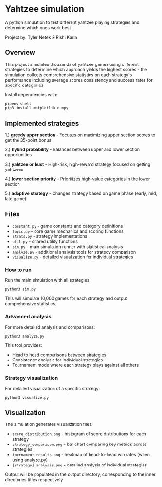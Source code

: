 # Yahtzee simulation

A python simulation to test different yahtzee playing strategies and determine which ones work best

Project by: Tyler Netek & Rishi Karia

## Overview

This project simulates thousands of yahtzee games using different strategies to determine which approach yields the highest scores - the simulation collects comprehensive statistics on each strategy's performance including average scores consistency and success rates for specific categories

Install dependencies with:
```bash
pipenv shell
pip3 install matplotlib numpy
```

## Implemented strategies

1.) **greedy upper section** - 
Focuses on maximizing upper section scores to get the 35-point bonus

2.) **hybrid probability** - 
Balances between upper and lower section opportunities

3.) **yahtzee or bust** - 
High-risk, high-reward strategy focused on getting yahtzees

4.) **lower section priority** - 
Prioritizes high-value categories in the lower section

5.) **adaptive strategy** - 
Changes strategy based on game phase (early, mid, late game)

## Files

- `constant.py` - game constants and category definitions
- `logic.py` - core game mechanics and scoring functions
- `strats.py` - strategy implementations
- `util.py` - shared utility functions
- `sim.py` - main simulation runner with statistical analysis
- `analyze.py` - additional analysis tools for strategy comparison
- `visualize.py` - detailed visualization for individual strategies

### How to run
Run the main simulation with all strategies:

```bash
python3 sim.py
```

This will simulate 10,000 games for each strategy and output comprehensive statistics.

### Advanced analysis

For more detailed analysis and comparisons:

```bash
python3 analyze.py
```

This tool provides:
- Head to head comparisons between strategies
- Consistency analysis for individual strategies
- Tournament mode where each strategy plays against all others

### Strategy visualization

For detailed visualization of a specific strategy:

```bash
python3 visualize.py
```

## Visualization

The simulation generates visualization files:
- `score_distribution.png` - histogram of score distributions for each strategy
- `strategy_comparison.png` - bar chart comparing key metrics across strategies
- `tournament_results.png` - heatmap of head-to-head win rates (when using analyze.py)
- `[strategy]_analysis.png` - detailed analysis of individual strategies

Output will be populated in the output directory, corresponding to the inner directories titles respectively
